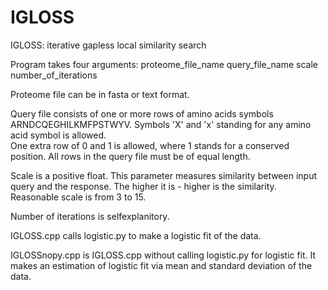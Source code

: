 # IGLOSS
IGLOSS: iterative gapless local similarity search

Program takes four arguments:    proteome_file_name      query_file_name     scale     number_of_iterations

Proteome file can be in fasta or text format. 

Query file consists of one or more rows of amino acids symbols ARNDCQEGHILKMFPSTWYV. 
Symbols 'X' and 'x' standing for any amino acid symbol is allowed.  
One extra row of 0 and 1 is allowed, where 1 stands for a conserved position. 
All rows in the query file must be of equal length.  

Scale is a positive float. This parameter measures similarity between input query and the response. 
The higher it is - higher is the similarity. Reasonable scale is from 3 to 15.  

Number of iterations is selfexplanitory.

IGLOSS.cpp calls logistic.py to make a logistic fit of the data.

IGLOSSnopy.cpp is IGLOSS.cpp without calling logistic.py for logistic fit. 
It makes an estimation of logistic fit via mean and standard deviation of the data.  


